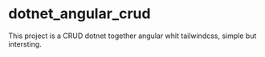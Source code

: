 # dotnet_angular_crud
This project is a CRUD dotnet together angular whit tailwindcss, simple but intersting.
